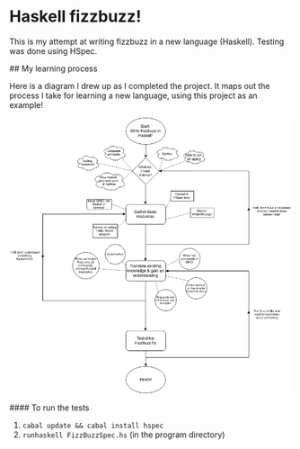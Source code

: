 # Haskell fizzbuzz!

This is my attempt at writing fizzbuzz in a new language (Haskell). Testing was done using HSpec.

## My learning process

Here is a diagram I drew up as I completed the project. It maps out the process I take for learning a new language, using this project as an example!

![image](./learning-process-diagram.png)

#### To run the tests

1) `cabal update && cabal install hspec`
2) `runhaskell FizzBuzzSpec.hs` (in the program directory)
